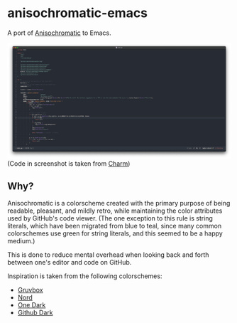 # anisochromatic-emacs
A port of [Anisochromatic](https://github.com/isomatter-labs/anisochromatic) to Emacs.

![Screenshot](img/screenshot.png)
(Code in screenshot is taken from [Charm](https://github.com/charmbracelet/charm))

## Why?
Anisochromatic is a colorscheme created with the primary purpose of being readable,
pleasant, and mildly retro, while maintaining the color attributes used by
GitHub's code viewer.
(The one exception to this rule is string literals, which have been migrated from
blue to teal, since many common colorschemes use green for string literals, and this
seemed to be a happy medium.)

This is done to reduce mental overhead when looking back and forth between one's editor and
code on GitHub.

Inspiration is taken from the following colorschemes:
 - [Gruvbox](https://github.com/morhetz/gruvbox)
 - [Nord](https://www.nordtheme.com/)
 - [One Dark](https://github.com/Binaryify/OneDark-Pro)
 - [Github Dark](https://dribbble.com/shots/15487845-GitHub-Dark-mode-colors)
